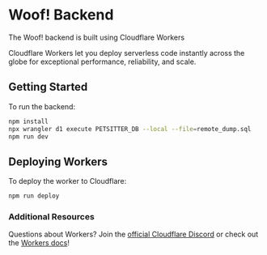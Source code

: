 # Woof! Backend

The Woof! backend is built using Cloudflare Workers

Cloudflare Workers let you deploy serverless code instantly across the globe for
exceptional performance, reliability, and scale.

## Getting Started

To run the backend:

```bash
npm install
npx wrangler d1 execute PETSITTER_DB --local --file=remote_dump.sql
npm run dev
```

## Deploying Workers

To deploy the worker to Cloudflare:

```bash
npm run deploy
```

### Additional Resources

Questions about Workers? Join the
[official Cloudflare Discord](https://workers.community/) or check out the
[Workers docs](https://developers.cloudflare.com/workers/)!
